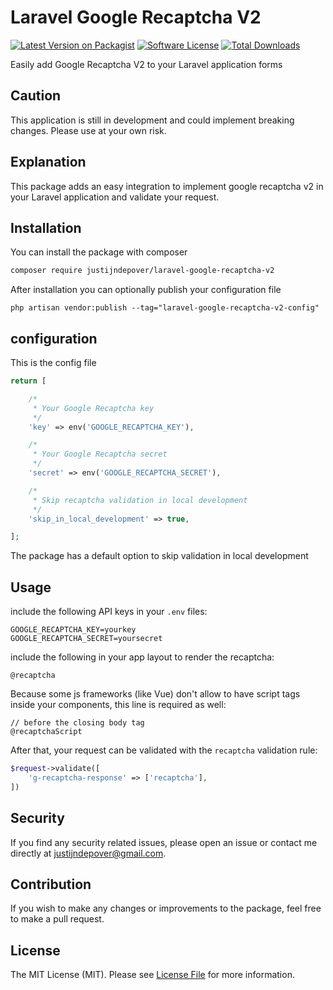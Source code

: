 # Laravel Google Recaptcha V2

[![Latest Version on Packagist](https://img.shields.io/packagist/v/justijndepover/laravel-google-recaptcha-v2.svg?style=flat-square)](https://packagist.org/packages/justijndepover/laravel-google-recaptcha-v2)
[![Software License](https://img.shields.io/badge/license-MIT-brightgreen.svg?style=flat-square)](LICENSE.md)
[![Total Downloads](https://img.shields.io/packagist/dt/justijndepover/laravel-google-recaptcha-v2.svg?style=flat-square)](https://packagist.org/packages/justijndepover/laravel-google-recaptcha-v2)

Easily add Google Recaptcha V2 to your Laravel application forms

## Caution
This application is still in development and could implement breaking changes. Please use at your own risk.

## Explanation
This package adds an easy integration to implement google recaptcha v2 in your Laravel application and validate your request.

## Installation
You can install the package with composer
```sh
composer require justijndepover/laravel-google-recaptcha-v2
```

After installation you can optionally publish your configuration file
```
php artisan vendor:publish --tag="laravel-google-recaptcha-v2-config"
```

## configuration

This is the config file

```php
return [

    /*
     * Your Google Recaptcha key
     */
    'key' => env('GOOGLE_RECAPTCHA_KEY'),

    /*
     * Your Google Recaptcha secret
     */
    'secret' => env('GOOGLE_RECAPTCHA_SECRET'),

    /*
     * Skip recaptcha validation in local development
     */
    'skip_in_local_development' => true,

];
```

The package has a default option to skip validation in local development

## Usage
include the following API keys in your `.env` files:
```env
GOOGLE_RECAPTCHA_KEY=yourkey
GOOGLE_RECAPTCHA_SECRET=yoursecret
```

include the following in your app layout to render the recaptcha:
```blade
@recaptcha
```

Because some js frameworks (like Vue) don't allow to have script tags inside your components, this line is required as well:
```blade
// before the closing body tag
@recaptchaScript
```

After that, your request can be validated with the `recaptcha` validation rule:
```php
$request->validate([
    'g-recaptcha-response' => ['recaptcha'],
])
```

## Security
If you find any security related issues, please open an issue or contact me directly at [justijndepover@gmail.com](justijndepover@gmail.com).

## Contribution
If you wish to make any changes or improvements to the package, feel free to make a pull request.

## License
The MIT License (MIT). Please see [License File](LICENSE.md) for more information.
